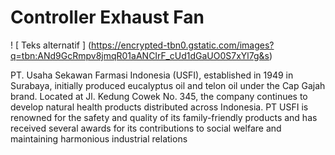 # Controller Exhaust Fan

 ! [ Teks alternatif  ] (https://encrypted-tbn0.gstatic.com/images?q=tbn:ANd9GcRmpv8jmqR01aANCIrF_cUd1dGaUO0S7xYl7g&s) 
 
 PT. Usaha Sekawan Farmasi Indonesia (USFI), established in 1949 in Surabaya, initially produced eucalyptus oil and telon oil under the Cap Gajah brand. Located at Jl. Kedung Cowek No. 345, the company continues to develop natural health products distributed across Indonesia. PT USFI is renowned for the safety and quality of its family-friendly products and has received several awards for its contributions to social welfare and maintaining harmonious industrial relations​
